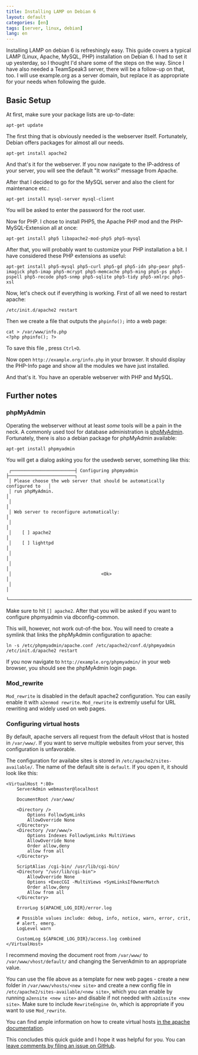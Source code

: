 ```yaml
---
title: Installing LAMP on Debian 6
layout: default
categories: [en]
tags: [server, linux, debian]
lang: en
---
```

Installing LAMP on debian 6 is refreshingly easy. This guide covers a typical LAMP (Linux, Apache, MySQL, PHP) installation on Debian 6. I had to set it up yesterday, so I thought I'd share some of the steps on the way. Since I have also needed a TeamSpeak3 server, there will be a follow-up on that, too. I will use example.org as a server domain, but replace it as appropriate for your needs when following the guide.

Basic Setup
----------------

At first, make sure your package lists are up-to-date:

	apt-get update

The first thing that is obviously needed is the webserver itself. Fortunately, Debian offers packages for almost all our needs.


	apt-get install apache2


And that's it for the webserver. If you now navigate to the IP-address of your server, you will see the default "It works!" message from Apache.

After that I decided to go for the MySQL server and also the client for maintenance etc.:

	apt-get install mysql-server mysql-client

You will be asked to enter the password for the root user. 

Now for PHP. I chose to install PHP5, the Apache PHP mod and the PHP-MySQL-Extension all at once:

	apt-get install php5 libapache2-mod-php5 php5-mysql

After that, you will probably want to customize your PHP installation a bit. I have considered these PHP extensions as useful:

	apt-get install php5-mysql php5-curl php5-gd php5-idn php-pear php5-imagick php5-imap php5-mcrypt php5-memcache php5-ming php5-ps php5-pspell php5-recode php5-snmp php5-sqlite php5-tidy php5-xmlrpc php5-xsl

Now, let's check out if everything is working. First of all we need to restart apache:

	/etc/init.d/apache2 restart

Then we create a file that outputs the `phpinfo();` into a web page:

	cat > /var/www/info.php
	<?php phpinfo(); ?>

To save this file , press `Ctrl+D`.

Now open `http://example.org/info.php` in your browser. It should display the PHP-Info page and show all the modules we have just installed.

And that's it. You have an operable webserver with PHP and MySQL.

Further notes
--------------


### phpMyAdmin

Operating the webserver without at least *some* tools will be a pain in the neck. A commonly used tool for database administration is [phpMyAdmin](http://www.phpmyadmin.net/home_page/index.php). Fortunately, there is also a debian package for phpMyAdmin available:


	apt-get install phpmyadmin 
	
You will get a dialog asking you for the usedweb server, something like this:                                                                      
                                                                                
	 ┌────────────────────────┤ Configuring phpmyadmin ├─────────────────────────┐  
	 │ Please choose the web server that should be automatically configured to   │  
	 │ run phpMyAdmin.                                                           │  
	 │                                                                           │  
	 │ Web server to reconfigure automatically:                                  │  
	 │                                                                           │  
	 │    [ ] apache2                                                            │  
	 │    [ ] lighttpd                                                           │  
	 │                                                                           │  
	 │                                                                           │  
	 │                                  <Ok>                                     │  
	 │                                                                           │  
	 └───────────────────────────────────────────────────────────────────────────┘   
                                                   
Make sure to hit `[] apache2`. After that you will be asked if you want to configure phpmyadmin via dbconfig-common. 

This will, however, not work out-of-the box. You will need to create a symlink that links the phpMyAdmin configuration to apache:

	ln -s /etc/phpmyadmin/apache.conf /etc/apache2/conf.d/phpmyadmin
	/etc/init.d/apache2 restart


If you now navigate to `http://example.org/phpmyadmin/` in your web browser, you should see the phpMyAdmin login page.

### Mod_rewrite

`Mod_rewrite` is disabled in the default apache2 configuration. You can easily enable it with `a2enmod rewrite`. `Mod_rewrite` is extremly useful for URL rewriting and widely used on web pages.

### Configuring virtual hosts

By default, apache servers all request from the default vHost that is hosted in `/var/www/`. If you want to serve multiple websites from your server, this configuration is unfavorable. 

The configuration for availabe sites is stored in `/etc/apache2/sites-available/`. The name of the default site is `default`. If you open it, it should look like this:

	<VirtualHost *:80>
		ServerAdmin webmaster@localhost

		DocumentRoot /var/www/
		
		<Directory />
			Options FollowSymLinks
			AllowOverride None		
		</Directory>
		<Directory /var/www/>
			Options Indexes FollowSymLinks MultiViews
			AllowOverride None
			Order allow,deny
			allow from all		
		</Directory>

		ScriptAlias /cgi-bin/ /usr/lib/cgi-bin/
		<Directory "/usr/lib/cgi-bin">
			AllowOverride None
			Options +ExecCGI -MultiViews +SymLinksIfOwnerMatch
			Order allow,deny
			Allow from all
		</Directory>

		ErrorLog ${APACHE_LOG_DIR}/error.log

		# Possible values include: debug, info, notice, warn, error, crit,
		# alert, emerg.
		LogLevel warn

		CustomLog ${APACHE_LOG_DIR}/access.log combined
	</VirtualHost>


I recommend moving the document root from `/var/www/` to `/var/www/vhost/default/` and changing the ServerAdmin to an appropriate value.

You can use the file above as a template for new web pages - create a new folder in `/var/www/vhosts/<new site>` and create a new config file in `/etc/apache2/sites-available/<new site>`, which you can enable by running
`a2ensite <new site>` and disable if not needed with `a2dissite <new site>`. Make sure to include `RewriteEngine On`, which is appropriate if you want to use `Mod_rewrite`.

You can find ample information on how to create virtual hosts [in the apache documentation](http://httpd.apache.org/docs/2.2/en/vhosts/).

This concludes this quick guide and I hope it was helpful for you. You can [leave comments by filing an issue on GitHub](https://github.com/NetzwergX/netzwergx.github.com/issues).
